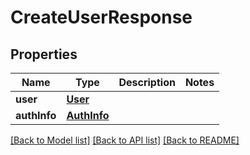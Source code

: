 # CreateUserResponse

## Properties
Name | Type | Description | Notes
------------ | ------------- | ------------- | -------------
**user** | [**User**](User.md) |  | 
**authInfo** | [**AuthInfo**](AuthInfo.md) |  | 

[[Back to Model list]](../README.md#documentation-for-models) [[Back to API list]](../README.md#documentation-for-api-endpoints) [[Back to README]](../README.md)


